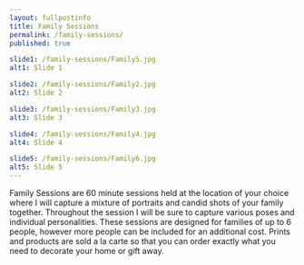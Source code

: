 ```yaml
---
layout: fullpostinfo
title: Family Sessions
permalink: /family-sessions/
published: true

slide1: /family-sessions/Family5.jpg
alt1: Slide 1

slide2: /family-sessions/Family2.jpg
alt2: Slide 2

slide3: /family-sessions/Family3.jpg
alt3: Slide 3

slide4: /family-sessions/Family4.jpg
alt4: Slide 4

slide5: /family-sessions/Family6.jpg
alt5: Slide 5
---
```

Family Sessions are 60 minute sessions held at the location of your choice where I will capture a mixture of portraits and candid shots of your family together. Throughout the session I will be sure to capture various poses and individual personalities. These sessions are designed for families of up to 6 people, however more people can be included for an additional cost. Prints and products are sold a la carte so that you can order exactly what you need to decorate your home or gift away.
